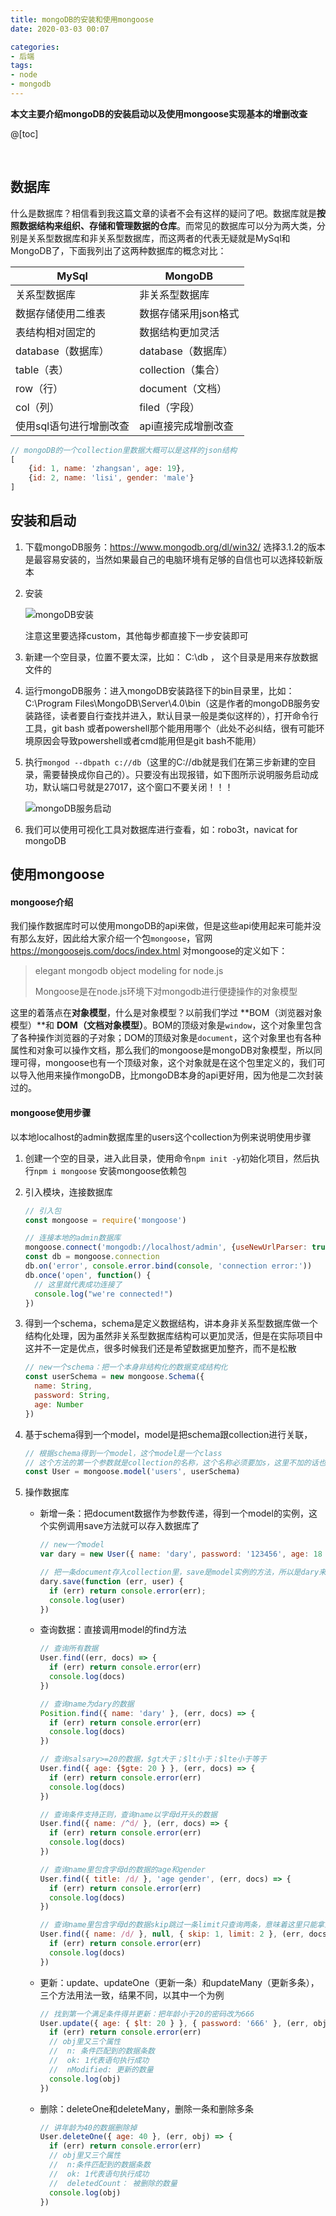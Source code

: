 ```yaml
---
title: mongoDB的安装和使用mongoose
date: 2020-03-03 00:07

categories:
- 后端
tags:
- node
- mongodb
---
```


**本文主要介绍mongoDB的安装启动以及使用mongoose实现基本的增删改查**

@[toc]

<br>

## 数据库

什么是数据库？相信看到我这篇文章的读者不会有这样的疑问了吧。数据库就是**按照数据结构来组织、存储和管理数据的仓库**。而常见的数据库可以分为两大类，分别是关系型数据库和非关系型数据库，而这两者的代表无疑就是MySql和MongoDB了，下面我列出了这两种数据库的概念对比：

| MySql                   | MongoDB              |
| ----------------------- | -------------------- |
| 关系型数据库            | 非关系型数据库       |
| 数据存储使用二维表      | 数据存储采用json格式 |
| 表结构相对固定的        | 数据结构更加灵活     |
| database（数据库）      | database（数据库）   |
| table（表）             | collection（集合）   |
| row（行）               | document（文档）     |
| col（列）               | filed（字段）        |
| 使用sql语句进行增删改查 | api直接完成增删改查  |

```javascript
// mongoDB的一个collection里数据大概可以是这样的json结构
[
    {id: 1, name: 'zhangsan', age: 19},
    {id: 2, name: 'lisi', gender: 'male'}
]
```



## 安装和启动

1. 下载mongoDB服务：https://www.mongodb.org/dl/win32/   选择3.1.2的版本是最容易安装的，当然如果最自己的电脑环境有足够的自信也可以选择较新版本

2. 安装

   ![mongoDB安装](/img/article/mongoDB安装.png 'mongoDB安装')

   注意这里要选择custom，其他每步都直接下一步安装即可

3. 新建一个空目录，位置不要太深，比如： C:\db ， 这个目录是用来存放数据文件的

4. 运行mongoDB服务：进入mongoDB安装路径下的bin目录里，比如：C:\Program Files\MongoDB\Server\4.0\bin（这是作者的mongoDB服务安装路径，读者要自行查找并进入，默认目录一般是类似这样的），打开命令行工具，git bash 或者powershell那个能用用哪个（此处不必纠结，很有可能环境原因会导致powershell或者cmd能用但是git bash不能用）

5. 执行`mongod --dbpath c://db`（这里的C://db就是我们在第三步新建的空目录，需要替换成你自己的）。只要没有出现报错，如下图所示说明服务启动成功，默认端口号就是27017，这个窗口不要关闭！！！

   ![mongoDB服务启动](/img/article/mongoDB服务启动.png 'mongoDB服务启动')

6. 我们可以使用可视化工具对数据库进行查看，如：robo3t，navicat for mongoDB



## 使用mongoose

#### mongoose介绍

我们操作数据库时可以使用mongoDB的api来做，但是这些api使用起来可能并没有那么友好，因此给大家介绍一个包`mongoose`，官网 https://mongoosejs.com/docs/index.html 对mongoose的定义如下：

> elegant mongodb object modeling for node.js
>
> Mongoose是在node.js环境下对mongodb进行便捷操作的对象模型

这里的着落点在**对象模型**，什么是对象模型？以前我们学过 **BOM（浏览器对象模型）**和 **DOM（文档对象模型）**。BOM的顶级对象是`window`，这个对象里包含了各种操作浏览器的子对象；DOM的顶级对象是`document`，这个对象里也有各种属性和对象可以操作文档，那么我们的mongoose是mongoDB对象模型，所以同理可得，mongoose也有一个顶级对象，这个对象就是在这个包里定义的，我们可以导入他用来操作mongoDB，比mongoDB本身的api更好用，因为他是二次封装过的。

#### mongoose使用步骤

以本地localhost的admin数据库里的users这个collection为例来说明使用步骤

1. 创建一个空的目录，进入此目录，使用命令`npm init -y`初始化项目，然后执行`npm i mongoose` 安装mongoose依赖包

2. 引入模块，连接数据库

   ```javascript
   // 引入包
   const mongoose = require('mongoose')
   
   // 连接本地的admin数据库
   mongoose.connect('mongodb://localhost/admin', {useNewUrlParser: true})
   const db = mongoose.connection
   db.on('error', console.error.bind(console, 'connection error:'))
   db.once('open', function() {
     // 这里就代表成功连接了
     console.log("we're connected!")
   })
   ```

3. 得到一个schema，schema是定义数据结构，讲本身非关系型数据库做一个结构化处理，因为虽然非关系型数据库结构可以更加灵活，但是在实际项目中这并不一定是优点，很多时候我们还是希望数据更加整齐，而不是松散

   ```javascript
   // new一个schema：把一个本身非结构化的数据变成结构化
   const userSchema = new mongoose.Schema({
     name: String,
     password: String,
     age: Number
   })
   ```

4. 基于schema得到一个model，model是把schema跟collection进行关联，

   ```javascript
   // 根据schema得到一个model，这个model是一个class
   // 这个方法的第一个参数就是collection的名称，这个名称必须要加s，这里不加的话也会默认帮我们加上，所以自己的事情自己做，加上他吧
   const User = mongoose.model('users', userSchema)
   ```

5. 操作数据库

   * 新增一条：把document数据作为参数传递，得到一个model的实例，这个实例调用save方法就可以存入数据库了

     ```javascript
     // new一个model
     var dary = new User({ name: 'dary', password: '123456', age: 18 })
     
     // 把一条document存入collection里，save是model实例的方法，所以是dary来调用
     dary.save(function (err, user) {
       if (err) return console.error(err);
       console.log(user)
     })
     ```

   * 查询数据：直接调用model的find方法

     ```javascript
     // 查询所有数据
     User.find((err, docs) => {
       if (err) return console.error(err)
       console.log(docs)
     })
     
     // 查询name为dary的数据
     Position.find({ name: 'dary' }, (err, docs) => {
       if (err) return console.error(err)
       console.log(docs)
     })
     
     // 查询salsary>=20的数据，$gt大于；$lt小于；$lte小于等于
     User.find({ age: {$gte: 20 } }, (err, docs) => {
       if (err) return console.error(err)
       console.log(docs)
     })
     
     // 查询条件支持正则，查询name以字母d开头的数据
     User.find({ name: /^d/ }, (err, docs) => {
       if (err) return console.error(err)
       console.log(docs)
     })
     
     // 查询name里包含字母d的数据的age和gender
     User.find({ title: /d/ }, 'age gender', (err, docs) => {
       if (err) return console.error(err)
       console.log(docs)
     })
     
     // 查询name里包含字母d的数据skip跳过一条limit只查询两条，意味着这里只能拿到第二条和第三条数据
     User.find({ name: /d/ }, null, { skip: 1, limit: 2 }, (err, docs) => {
       if (err) return console.error(err)
       console.log(docs)
     })
     ```

   * 更新：update、updateOne（更新一条）和updateMany（更新多条），三个方法用法一致，结果不同，以其中一个为例

     ```javascript
     // 找到第一个满足条件得并更新：把年龄小于20的密码改为666
     User.update({ age: { $lt: 20 } }, { password: '666' }, (err, obj) => {
       if (err) return console.error(err)
       // obj里又三个属性
       //  n: 条件匹配到的数据条数
       //  ok: 1代表语句执行成功
       //  nModified: 更新的数量
       console.log(obj)
     })
     ```

   * 删除：deleteOne和deleteMany，删除一条和删除多条

     ```javascript
     // 讲年龄为40的数据删除掉
     User.deleteOne({ age: 40 }, (err, obj) => {
       if (err) return console.error(err)
       // obj里又三个属性
       //  n:条件匹配到的数据条数
       //  ok: 1代表语句执行成功
       //  deletedCount： 被删除的数量
       console.log(obj)
     })
     ```

